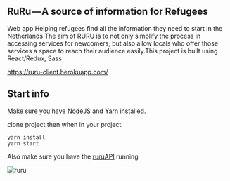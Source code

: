 ## RuRu — A source of information for Refugees
Web app Helping refugees find all the information they need to start in the Netherlands
The aim of RURU is to not only simplify the process in accessing services for newcomers, but also allow locals who offer those services a space to reach their audience easily.This project is built using React/Redux, Sass

https://ruru-client.herokuapp.com/

## Start info
Make sure you have [NodeJS](https://nodejs.org/en/) and [Yarn](https://yarnpkg.com/lang/en/) installed.

clone project then when in your project:
```
yarn install
yarn start
```
Also make sure you have the [ruruAPI](https://github.com/loezzje/Ruru-API) running

![ruru](https://raw.githubusercontent.com/loezzje/Ruru-client/blob/master/src/assets/screenshots/Foto%2024-10-17%2014%2003%2026.png)
